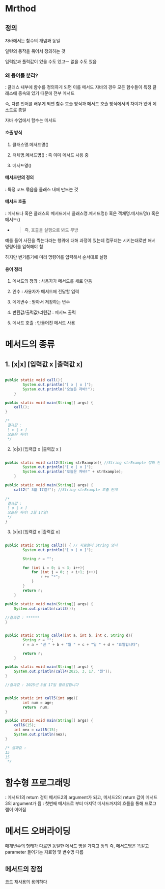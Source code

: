 # Mrthod

## 정의

자바에서는 함수의 개념과 동일

일련의 동작을 묶어서 정의하는 것

입력앖과 풀력값이 있을 수도 있고ㅡ 없을 수도 있음

### 왜 용어를 분리?

: 클래스 내부에 함수를 정의하게 되면 이를 메서드
자바의 경우 모든 함수들이 특정 클래스에 종속돼 있기 때문에 전부 메서드

즉, 다른 언어를 배우게 되면 함수 호출 방식과 메서드 호출 방식에서의 차이가 있어 메소드로 총일

자바 수업에서 함수는 메서드

#### 호출 방식
1. 클래스명.메서드명()
2. 객체명.메서드명()
: 즉 이미 메서드 사용 중

3. 메서드명()

#### 메서드만의 정의
: 특정 코드 묶음을 클래스 내에 만드는 것

#### 메서드 호출
: 메서드나 혹은 클래스의 메서드에서 클래스명.메서드명() 혹은 객체명.메서드명() 혹은 메서드() 
- > 즉, 호출을 실행으로 봐도 무방

예를 들어 사진을 찍는다라는 행위에 대해 과정이 있는데 컴푸터는 시키는대로만 해서 명령어를 입혁해야 함

하지만 번거롭기에 미리 명령어를 입력해서 순서대로 실행

#### 용어 정리
1. 메서드의 정의
: 사용자가 메서드를 새로 만듬

2. 인수
: 사용자가 메서드에 전달할 입력

3. 메게변수
: 받아서 저장하는 변수

4. 반환값/출력값/리턴값
: 메서드 출력

5. 메서드 호출
: 만들어진 메서드 사용


# 메서드의 종류

## 1. [x|x] [입력값 x |출력값 x]

```java

public static void call(){
        System.out.println("[ x | x ]");
        System.out.println("오늘은 자바!");
    }

public static void main(String[] args) {
    call();
}

/*
 결과값 : 
 [ x | x ] 
 오늘은 자바!
 */

```

2. [o|x] [입력값 o |출력값 x ]

```java

public static void call2(String strExample){ //String strExample 정의 단계()
        System.out.println("[ o | x ]");
        System.out.println("오늘은 자바!" + strExample);
    }

public static void main(String[] args) {
    call2(" 3월 17일!"); //String strExample 호출 단계
    
/*
 결과값 : 
 [ o | x ] 
 오늘은 자바! 3월 17일!
 */
}

```

3. [x|o] [입력값 x |출력값 o]

```java

public static String call3() { // 자료형이 String 명시
        System.out.println("[ x | o ]");

        String r = "";

        for (int i = 0; i < 3; i++){
            for (int j = 0; j < i+1; j++){
                r += "*";
            }
        }
        return r;
    }

public static void main(String[] args) {
    System.out.println(call3());
    
//결과값 : ******
}
```

```java

public static String call4(int a, int b, int c, String d){
        String r = "";
        r = a + "년 " + b + "월 " + c + "일 " + d + "요일입니다";

        return r;
    }

public static void main(String[] args) {
    System.out.println(call4(2025, 3, 17, "월"));
}

//결과값 : 2025년 3월 17일 월요일입니다

```

```java

public static int call5(int age){
        int num = age;
        return  num;
}

public static void main(String[] args) {
    call6(15);
    int nex = call5(15);
    System.out.println(nex);
}

/* 결과값 : 
15  
15
 */

```


# 함수형 프로그래밍 

: 메서드1의 return 겉이 메서드2의 argument가 되고, 메서드2의 return 값이 메서드3의 argument가 됨
: 첫번째 메서드로 부터 마지막 메서드까지의 흐름을 통해 프로그램이 이어짐

# 메서드 오버라이딩

 매개변수의 형태가 다르면 동일한 메서드 명을 가지고 정의
 즉, 메서드명은 똑같고 parameter 들어가는 자료형 및 변수명 다름
 
## 메서드의 장점

코드 재사용의 용의하다

